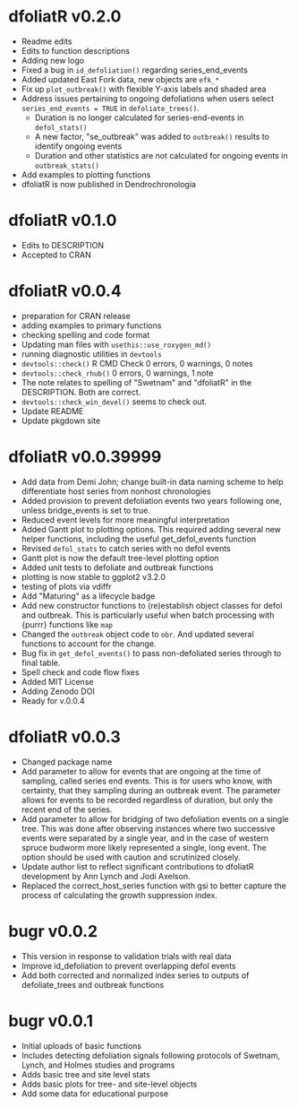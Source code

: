 # dfoliatR v0.2.0

* Readme edits
* Edits to function descriptions
* Adding new logo
* Fixed a bug in `id_defoliation()` regarding series_end_events
* Added updated East Fork data, new objects are `efk_*`
* Fix up `plot_outbreak()` with flexible Y-axis labels and shaded area
* Address issues pertaining to ongoing defoliations when users select
  `series_end_events = TRUE` in `defoliate_trees()`. 
    * Duration is no longer calculated for series-end-events in `defol_stats()`
    * A new factor, "se_outbreak" was added to `outbreak()` results to identify
    ongoing events
    * Duration and other statistics are not calculated for ongoing events in
    `outbreak_stats()`
* Add examples to plotting functions
* dfoliatR is now published in Dendrochronologia

# dfoliatR v0.1.0

* Edits to DESCRIPTION
* Accepted to CRAN


# dfoliatR v0.0.4
* preparation for CRAN release
* adding examples to primary functions
* checking spelling and code format
* Updating man files with `usethis::use_roxygen_md()`
* running diagnostic utilities in `devtools`
* `devtools::check()` R CMD Check 0 errors, 0 warnings, 0 notes
* `devtools::check_rhub()` 0 errors, 0 warnings, 1 note 
* The note relates to spelling of "Swetnam" and "dfoliatR" in the DESCRIPTION. Both are correct.
* `devtools::check_win_devel()` seems to check out.
* Update README
* Update pkgdown site

# dfoliatR v0.0.39999
* Add data from Demi John; change built-in data naming scheme to help differentiate host series from nonhost chronologies
* Added provision to prevent defoliation events two years following one, unless bridge_events is set to true.
* Reduced event levels for more meaningful interpretation
* Added Gantt plot to plotting options. This required adding several new helper functions, including the useful get_defol_events function
* Revised `defol_stats` to catch series with no defol events
* Gantt plot is now the default tree-level plotting option
* Added unit tests to defoliate and outbreak functions
* plotting is now stable to ggplot2 v3.2.0
* testing of plots via vdiffr
* Add "Maturing" as a lifecycle badge
* Add new constructor functions to (re)establish object classes for defol and outbreak. This is particularly useful when batch processing with {purrr} functions like `map`
* Changed the `outbreak` object code to `obr`. And updated several functions to account for the change.
* Bug fix in `get_defol_events()` to pass non-defoliated series through to final table.
* Spell check and code flow fixes
* Added MIT License
* Adding Zenodo DOI
* Ready for v.0.0.4


# dfoliatR v0.0.3
* Changed package name
* Add parameter to allow for events that are ongoing at the time of sampling, called series end events. This is for users who know, with certainty, that they sampling during an outbreak event. The parameter allows for events to be recorded regardless of duration, but only the recent end of the series.
* Add parameter to allow for bridging of two defoliation events on a single tree. This was done after observing instances where two successive events were separated by a single year, and in the case of western spruce budworm more likely represented a single, long event. The option should be used with caution and scrutinized closely.
* Update author list to reflect significant contributions to dfoliatR development by Ann Lynch and Jodi Axelson.
* Replaced the correct_host_series function with gsi to better capture the process of calculating the growth suppression index.

# bugr v0.0.2
* This version in response to validation trials with real data
* Improve id_defoliation to prevent overlapping defol events
* Add both corrected and normalized index series to outputs of defoliate_trees and outbreak functions

# bugr v0.0.1

* Initial uploads of basic functions
* Includes detecting defoliation signals following protocols of Swetnam, Lynch, and Holmes studies and programs
* Adds basic tree and site level stats
* Adds basic plots for tree- and site-level objects
* Add some data for educational purpose
